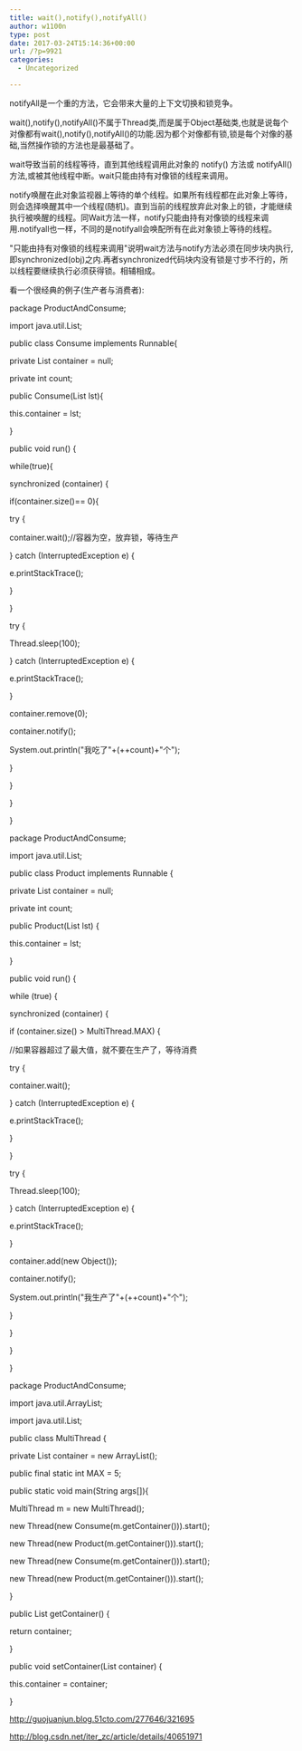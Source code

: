 ```yaml
---
title: wait(),notify(),notifyAll()
author: w1100n
type: post
date: 2017-03-24T15:14:36+00:00
url: /?p=9921
categories:
  - Uncategorized

---
```

notifyAll是一个重的方法，它会带来大量的上下文切换和锁竞争。

wait(),notify(),notifyAll()不属于Thread类,而是属于Object基础类,也就是说每个对像都有wait(),notify(),notifyAll()的功能.因为都个对像都有锁,锁是每个对像的基础,当然操作锁的方法也是最基础了。
  
wait导致当前的线程等待，直到其他线程调用此对象的 notify() 方法或 notifyAll() 方法,或被其他线程中断。wait只能由持有对像锁的线程来调用。
  
notify唤醒在此对象监视器上等待的单个线程。如果所有线程都在此对象上等待，则会选择唤醒其中一个线程(随机)。直到当前的线程放弃此对象上的锁，才能继续执行被唤醒的线程。同Wait方法一样，notify只能由持有对像锁的线程来调用.notifyall也一样，不同的是notifyall会唤配所有在此对象锁上等待的线程。
  
"只能由持有对像锁的线程来调用"说明wait方法与notify方法必须在同步块内执行,即synchronized(obj)之内.再者synchronized代码块内没有锁是寸步不行的，所以线程要继续执行必须获得锁。相辅相成。
  
看一个很经典的例子(生产者与消费者):

package ProductAndConsume;
  
import java.util.List;

public class Consume implements Runnable{
  
private List container = null;
  
private int count;
  
public Consume(List lst){
  
this.container = lst;
  
}
  
public void run() {

while(true){
  
synchronized (container) {
  
if(container.size()== 0){
  
try {
  
container.wait();//容器为空，放弃锁，等待生产
  
} catch (InterruptedException e) {
  
e.printStackTrace();
  
}
  
}
  
try {
  
Thread.sleep(100);
  
} catch (InterruptedException e) {
  
e.printStackTrace();
  
}
  
container.remove(0);
  
container.notify();
  
System.out.println("我吃了"+(++count)+"个");
  
}
  
}

}

}

package ProductAndConsume;
  
import java.util.List;

public class Product implements Runnable {
  
private List container = null;
  
private int count;
  
public Product(List lst) {
  
this.container = lst;
  
}

public void run() {
  
while (true) {
  
synchronized (container) {
  
if (container.size() > MultiThread.MAX) {
  
//如果容器超过了最大值，就不要在生产了，等待消费
  
try {
  
container.wait();
  
} catch (InterruptedException e) {
  
e.printStackTrace();
  
}
  
}
  
try {
  
Thread.sleep(100);
  
} catch (InterruptedException e) {
  
e.printStackTrace();
  
}
  
container.add(new Object());
  
container.notify();
  
System.out.println("我生产了"+(++count)+"个");
  
}
  
}

}

}

package ProductAndConsume;
  
import java.util.ArrayList;
  
import java.util.List;

public class MultiThread {
  
private List container = new ArrayList();
  
public final static int MAX = 5;
  
public static void main(String args[]){

MultiThread m = new MultiThread();

new Thread(new Consume(m.getContainer())).start();
  
new Thread(new Product(m.getContainer())).start();
  
new Thread(new Consume(m.getContainer())).start();
  
new Thread(new Product(m.getContainer())).start();
  
}
  
public List getContainer() {
  
return container;
  
}

public void setContainer(List container) {
  
this.container = container;
  
}

http://guojuanjun.blog.51cto.com/277646/321695
  
http://blog.csdn.net/iter_zc/article/details/40651971